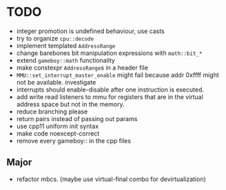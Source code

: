 # TODO

- integer promotion is undefined behaviour, use casts
- try to organize `cpu::decode`
- implement templated `AddressRange`
- change barebones bit manipulation expressions with `math::bit_*`
- extend `gameboy::math` functionality
- make constexpr `AddressRange`s in a header file
- `MMU::set_interrupt_master_enable` might fail 
    because addr 0xffff might not be available. investigate
- interrupts should enable-disable after one instruction is executed.
- add write read listeners to mmu for registers that are in the 
    virtual address space but not in the memory.
- reduce branching please
- return pairs instead of passing out params
- use cpp11 uniform init syntax
- make code noexcept-correct
- remove every gameboy:: in the cpp files

## Major
- refactor mbcs. (maybe use virtual-final combo for devirtualization)
